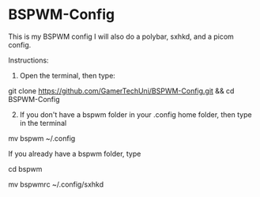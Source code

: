 # BSPWM-Config
This is my BSPWM config I will also do a polybar, sxhkd, and a picom config.

Instructions:

1. Open the terminal, then type:

git clone https://github.com/GamerTechUni/BSPWM-Config.git && cd BSPWM-Config

2. If you don't have a bspwm folder in your .config home folder, then type in the terminal

mv bspwm ~/.config

If you already have a bspwm folder, type

cd bspwm

mv bspwmrc ~/.config/sxhkd
